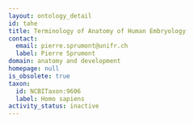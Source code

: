 ```yaml
---
layout: ontology_detail
id: tahe
title: Terminology of Anatomy of Human Embryology
contact:
  email: pierre.sprumont@unifr.ch
  label: Pierre Sprumont
domain: anatomy and development
homepage: null
is_obsolete: true
taxon:
  id: NCBITaxon:9606
  label: Homo sapiens
activity_status: inactive
---
```


